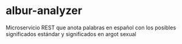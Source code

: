# albur-analyzer
Microservicio REST que anota palabras en español con los posibles significados estándar y significados en argot sexual
